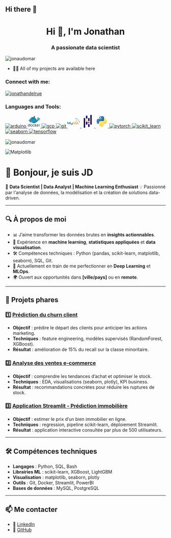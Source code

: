 ## Hi there 👋

<!--
**jonaudomar/jonaudomar** is a ✨ _special_ ✨ repository because its `README.md` (this file) appears on your GitHub profile.

Here are some ideas to get you started:

- 🔭 I’m currently working on ...
- 🌱 I’m currently learning ...
- 👯 I’m looking to collaborate on ...
- 🤔 I’m looking for help with ...
- 💬 Ask me about ...
- 📫 How to reach me: ...
- 😄 Pronouns: ...
- ⚡ Fun fact: ...
-->


<h1 align="center">Hi 👋, I'm Jonathan</h1>
<h3 align="center">A passionate data scientist</h3>

<p align="left"> <img src="https://komarev.com/ghpvc/?username=jonaudomar&label=Profile%20views&color=0e75b6&style=flat" alt="jonaudomar" /> </p>

- 👨‍💻 All of my projects are available here

<h3 align="left">Connect with me:</h3>
<p align="left">
<a href="https://linkedin.com/in/jonathandelrue" target="blank"><img align="center" src="https://raw.githubusercontent.com/rahuldkjain/github-profile-readme-generator/master/src/images/icons/Social/linked-in-alt.svg" alt="jonathandelrue" height="30" width="40" /></a>
</p>

<h3 align="left">Languages and Tools:</h3>
<p align="left"> <a href="https://www.arduino.cc/" target="_blank" rel="noreferrer"> <img src="https://cdn.worldvectorlogo.com/logos/arduino-1.svg" alt="arduino" width="40" height="40"/> </a> <a href="https://www.docker.com/" target="_blank" rel="noreferrer"> <img src="https://raw.githubusercontent.com/devicons/devicon/master/icons/docker/docker-original-wordmark.svg" alt="docker" width="40" height="40"/> </a> <a href="https://cloud.google.com" target="_blank" rel="noreferrer"> <img src="https://www.vectorlogo.zone/logos/google_cloud/google_cloud-icon.svg" alt="gcp" width="40" height="40"/> </a> <a href="https://git-scm.com/" target="_blank" rel="noreferrer"> <img src="https://www.vectorlogo.zone/logos/git-scm/git-scm-icon.svg" alt="git" width="40" height="40"/> </a> <a href="https://www.mysql.com/" target="_blank" rel="noreferrer"> <img src="https://raw.githubusercontent.com/devicons/devicon/master/icons/mysql/mysql-original-wordmark.svg" alt="mysql" width="40" height="40"/> </a> <a href="https://pandas.pydata.org/" target="_blank" rel="noreferrer"> <img src="https://raw.githubusercontent.com/devicons/devicon/2ae2a900d2f041da66e950e4d48052658d850630/icons/pandas/pandas-original.svg" alt="pandas" width="40" height="40"/> </a> <a href="https://www.python.org" target="_blank" rel="noreferrer"> <img src="https://raw.githubusercontent.com/devicons/devicon/master/icons/python/python-original.svg" alt="python" width="40" height="40"/> </a> <a href="https://pytorch.org/" target="_blank" rel="noreferrer"> <img src="https://www.vectorlogo.zone/logos/pytorch/pytorch-icon.svg" alt="pytorch" width="40" height="40"/> </a> <a href="https://scikit-learn.org/" target="_blank" rel="noreferrer"> <img src="https://upload.wikimedia.org/wikipedia/commons/0/05/Scikit_learn_logo_small.svg" alt="scikit_learn" width="40" height="40"/> </a> <a href="https://seaborn.pydata.org/" target="_blank" rel="noreferrer"> <img src="https://seaborn.pydata.org/_images/logo-mark-lightbg.svg" alt="seaborn" width="40" height="40"/> </a> <a href="https://www.tensorflow.org" target="_blank" rel="noreferrer"> <img src="https://www.vectorlogo.zone/logos/tensorflow/tensorflow-icon.svg" alt="tensorflow" width="40" height="40"/> </a> </p>

<p><img align="center" src="https://github-readme-streak-stats.herokuapp.com/?user=jonaudomar&" alt="jonaudomar" /></p>




<img src="https://cdn.jsdelivr.net/gh/devicons/devicon@latest/icons/matplotlib/matplotlib-original.svg" alt="Matplotlib" width="40" height="40" />






# 👋 Bonjour, je suis JD

🎯 **Data Scientist | Data Analyst | Machine Learning Enthusiast**
💡 Passionné par l'analyse de données, la modélisation et la création de solutions data-driven.

---

## 🔍 À propos de moi
- 📊 J’aime transformer les données brutes en **insights actionnables**.
- 🤖 Expérience en **machine learning**, **statistiques appliquées** et **data visualisation**.
- 🛠 Compétences techniques : Python (pandas, scikit-learn, matplotlib, seaborn), SQL, Git.
- 🌱 Actuellement en train de me perfectionner en **Deep Learning** et **MLOps**.
- 🌍 Ouvert aux opportunités dans **[ville/pays]** ou en **remote**.

---

## 📌 Projets phares

### 1️⃣ [Prédiction du churn client](https://github.com/monprofil/churn-prediction)
- **Objectif** : prédire le départ des clients pour anticiper les actions marketing.
- **Techniques** : feature engineering, modèles supervisés (RandomForest, XGBoost).
- **Résultat** : amélioration de 15% du recall sur la classe minoritaire.

### 2️⃣ [Analyse des ventes e-commerce](https://github.com/monprofil/ecommerce-sales-analysis)
- **Objectif** : comprendre les tendances d’achat et optimiser le stock.
- **Techniques** : EDA, visualisations (seaborn, plotly), KPI business.
- **Résultat** : recommandations concrètes pour réduire les ruptures de stock.

### 3️⃣ [Application Streamlit - Prédiction immobilière](https://github.com/monprofil/real-estate-predictor)
- **Objectif** : estimer le prix d’un bien immobilier en ligne.
- **Techniques** : regression, pipeline scikit-learn, déploiement Streamlit.
- **Résultat** : application interactive consultée par plus de 500 utilisateurs.

---

## 🛠 Compétences techniques
- **Langages** : Python, SQL, Bash
- **Librairies ML** : scikit-learn, XGBoost, LightGBM
- **Visualisation** : matplotlib, seaborn, plotly
- **Outils** : Git, Docker, Streamlit, PowerBI
- **Bases de données** : MySQL, PostgreSQL

---

## 📫 Me contacter
- 🔗 [LinkedIn](https://www.linkedin.com/in/jonathandelrue)
- 🐙 [GitHub](https://github.com/jonaudomar)
